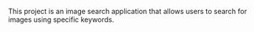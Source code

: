  This project is an image search application that allows users to search for images using specific keywords.
